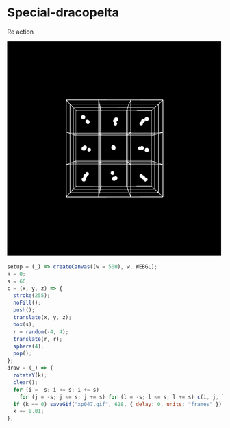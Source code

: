 # Special-dracopelta
Re action

![buh](https://github.com/nicolasbaez/Special-dracopelta/blob/main/xp047.gif)
```javascript
setup = (_) => createCanvas((w = 500), w, WEBGL);
k = 0;
s = 66;
c = (x, y, z) => {
  stroke(255);
  noFill();
  push();
  translate(x, y, z);
  box(s);
  r = random(-4, 4);
  translate(r, r);
  sphere(4);
  pop();
};
draw = (_) => {
  rotateY(k);
  clear();
  for (i = -s; i <= s; i += s)
    for (j = -s; j <= s; j += s) for (l = -s; l <= s; l += s) c(i, j, l);
  if (k == 0) saveGif("xp047.gif", 628, { delay: 0, units: "frames" });
  k += 0.01;
};
